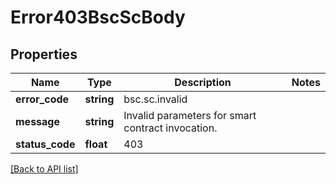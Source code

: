 # Error403BscScBody

## Properties

Name | Type | Description | Notes
------------ | ------------- | ------------- | -------------
**error_code** | **string** | bsc.sc.invalid |
**message** | **string** | Invalid parameters for smart contract invocation. |
**status_code** | **float** | 403 |

[[Back to API list]](../../README.md#api-endpoints)
